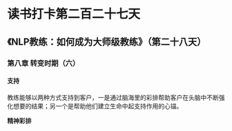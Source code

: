 读书打卡第二百二十七天
===

《NLP教练：如何成为大师级教练》（第二十八天）
---

### 第八章 转变时期（六）

#### 支持

教练能够以两种方式支持到客户，一是通过脑海里的彩排帮助客户在头脑中不断强化想要的结果；另一个是帮助他们建立生命中起支持作用的心锚。

**精神彩排**

